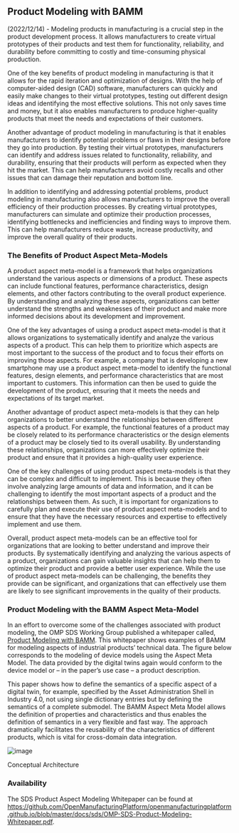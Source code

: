 ## Product Modeling with BAMM

(2022/12/14) - Modeling products in manufacturing is a crucial step in the product development process. It allows manufacturers to create virtual prototypes of their products and test them for functionality, reliability, and durability before committing to costly and time-consuming physical production.

One of the key benefits of product modeling in manufacturing is that it allows for the rapid iteration and optimization of designs. With the help of computer-aided design (CAD) software, manufacturers can quickly and easily make changes to their virtual prototypes, testing out different design ideas and identifying the most effective solutions. This not only saves time and money, but it also enables manufacturers to produce higher-quality products that meet the needs and expectations of their customers.

Another advantage of product modeling in manufacturing is that it enables manufacturers to identify potential problems or flaws in their designs before they go into production. By testing their virtual prototypes, manufacturers can identify and address issues related to functionality, reliability, and durability, ensuring that their products will perform as expected when they hit the market. This can help manufacturers avoid costly recalls and other issues that can damage their reputation and bottom line.

In addition to identifying and addressing potential problems, product modeling in manufacturing also allows manufacturers to improve the overall efficiency of their production processes. By creating virtual prototypes, manufacturers can simulate and optimize their production processes, identifying bottlenecks and inefficiencies and finding ways to improve them. This can help manufacturers reduce waste, increase productivity, and improve the overall quality of their products.

### The Benefits of Product Aspect Meta-Models
A product aspect meta-model is a framework that helps organizations understand the various aspects or dimensions of a product. These aspects can include functional features, performance characteristics, design elements, and other factors contributing to the overall product experience. By understanding and analyzing these aspects, organizations can better understand the strengths and weaknesses of their product and make more informed decisions about its development and improvement.

One of the key advantages of using a product aspect meta-model is that it allows organizations to systematically identify and analyze the various aspects of a product. This can help them to prioritize which aspects are most important to the success of the product and to focus their efforts on improving those aspects. For example, a company that is developing a new smartphone may use a product aspect meta-model to identify the functional features, design elements, and performance characteristics that are most important to customers. This information can then be used to guide the development of the product, ensuring that it meets the needs and expectations of its target market.

Another advantage of product aspect meta-models is that they can help organizations to better understand the relationships between different aspects of a product. For example, the functional features of a product may be closely related to its performance characteristics or the design elements of a product may be closely tied to its overall usability. By understanding these relationships, organizations can more effectively optimize their product and ensure that it provides a high-quality user experience.

One of the key challenges of using product aspect meta-models is that they can be complex and difficult to implement. This is because they often involve analyzing large amounts of data and information, and it can be challenging to identify the most important aspects of a product and the relationships between them. As such, it is important for organizations to carefully plan and execute their use of product aspect meta-models and to ensure that they have the necessary resources and expertise to effectively implement and use them.

Overall, product aspect meta-models can be an effective tool for organizations that are looking to better understand and improve their products. By systematically identifying and analyzing the various aspects of a product, organizations can gain valuable insights that can help them to optimize their product and provide a better user experience. While the use of product aspect meta-models can be challenging, the benefits they provide can be significant, and organizations that can effectively use them are likely to see significant improvements in the quality of their products.

### Product Modeling with the BAMM Aspect Meta-Model
In an effort to overcome some of the challenges associated with product modeling, the OMP SDS Working Group published a whitepaper called, <a href="https://github.com/OpenManufacturingPlatform/openmanufacturingplatform.github.io/blob/master/docs/sds/OMP-SDS-Product-Modeling-Whitepaper.pdf" target="_target">Product Modeling with BAMM</a>.  This whitepaper shows examples of BAMM for modeling aspects of industrial products’ technical data. The figure below corresponds to the modeling of device models using the Aspect Meta Model. The data provided by the digital twins again would conform to the device model or – in the paper’s use case – a product description.

This paper shows how to define the semantics of a specific aspect of a digital twin, for example, specified by the Asset Administration Shell in Industry 4.0, not using single dictionary entries but by defining the semantics of a complete submodel. The BAMM Aspect Meta Model allows the definition of properties and characteristics and thus enables the definition of semantics in a very flexible and fast way. The approach dramatically facilitates the reusability of the characteristics of different products, which is vital for cross-domain data integration.

![image](https://user-images.githubusercontent.com/3258579/207657497-7c115a60-ea2b-4fe6-92b8-53a3a3ad0514.png)

Conceptual Architecture

### Availability
The SDS Product Aspect Modeling Whitepaper can be found at https://github.com/OpenManufacturingPlatform/openmanufacturingplatform.github.io/blob/master/docs/sds/OMP-SDS-Product-Modeling-Whitepaper.pdf.

